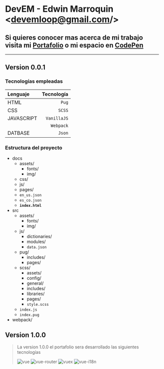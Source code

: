 # DevEM - Edwin Marroquin <devemloop@gmail.com\/>

## Si quieres conocer mas acerca de mi trabajo visita mi [Portafolio](https://marrokin.github.io/portafolio) o mi espacio en [CodePen](https://codepen.io/DevEM/pens/public)

---

## Version 0.0.1

### Tecnologías empleadas
| Lenguaje | Tecnología |
|:---|---:|
|HTML|`Pug`|
|CSS|`SCSS`|
|JAVASCRIPT|`VanillaJS`|
||`Webpack`|
|DATBASE|`Json`|

### Estructura del proyecto
- docs
  - assets/
    - fonts/
	 - img/
  - css/
  - js/
  - pages/
  - `en_us.json`
  - `es_co.json`
  - **`index.html`**
- src
  - assets/
    - fonts/
	 - img/
  - js/
    - dictionaries/
	 - modules/
	 - `data.json`
  - pug/
    - includes/
	 - pages/
  - scss/
    - assets/
	 - config/
	 - general/
	 - includes/
	 - libraries/
	 - pages/
	 - `style.scss`
  - `index.js`
  - `index.pug`
- webpack/

## Version 1.0.0
> La version 1.0.0 el portafolio sera desarrollado las siguientes tecnologías
>
>![vue](https://img.shields.io/badge/dynamic/json?color=green&label=vuejs&query=version&url=https%3A%2F%2Fraw.githubusercontent.com%2Fvuejs%2Fvue%2Fdev%2Fpackage.json)
>![vue-router](https://img.shields.io/badge/dynamic/json?color=red&label=vue-router&query=version&url=https%3A%2F%2Fraw.githubusercontent.com%2Fvuejs%2Fvue-router%2Fdev%2Fpackage.json)
>![vuex](https://img.shields.io/badge/dynamic/json?color=blue&label=vuex&query=version&url=https%3A%2F%2Fraw.githubusercontent.com%2Fvuejs%2Fvuex%2Fdev%2Fpackage.json)
>![vue-i18n](https://img.shields.io/badge/dynamic/json?color=teal&label=vue-i18n&query=version&url=https%3A%2F%2Fraw.githubusercontent.com%2Fkazupon%2Fvue-i18n%2Fv8.x%2Fpackage.json)
